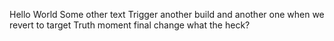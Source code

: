 Hello World
Some other text
Trigger another build
and another one when we revert to target
Truth moment
final change
what the heck?
